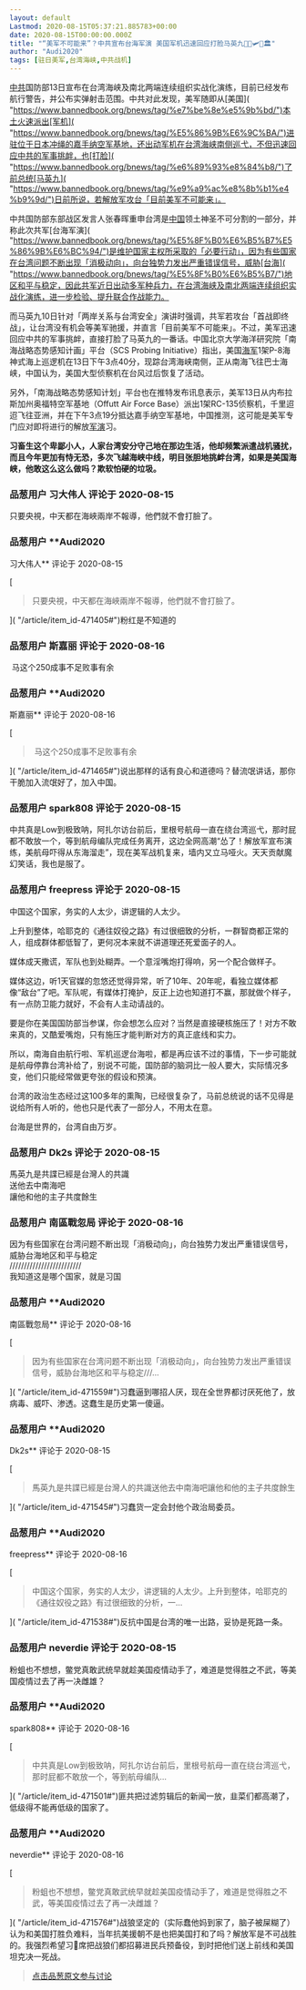 ```yaml
---
layout: default
Lastmod: 2020-08-15T05:37:21.885783+00:00
date: 2020-08-15T00:00:00.000Z
title: "“美军不可能来”？中共宣布台海军演 美国军机迅速回应打脸马英九👋🚀🛩️🗽🏛️"
author: "Audi2020"
tags: [驻日美军,台湾海峡,中共战机]
---
```


[中共]( "https://www.bannedbook.org/bnews/tag/%e4%b8%ad%e5%85%b1/")国防部13日宣布在台湾海峡及南北两端连续组织实战化演练，目前已经发布航行警告，并公布实弹射击范围。中共对此发现，美军随即从[美国]( "https://www.bannedbook.org/bnews/tag/%e7%be%8e%e5%9b%bd/")本土火速派出[军机]( "https://www.bannedbook.org/bnews/tag/%E5%86%9B%E6%9C%BA/")进驻位于日本冲绳的嘉手纳空军基地，还出动军机在台湾海峡南侧巡弋，不但迅速回应中共的军事挑衅，也[打脸]( "https://www.bannedbook.org/bnews/tag/%e6%89%93%e8%84%b8/")了前总统[马英九]( "https://www.bannedbook.org/bnews/tag/%e9%a9%ac%e8%8b%b1%e4%b9%9d/")日前所说，若解放军攻台「目前美军不可能来」。  
  
  
中共国防部东部战区发言人张春晖重申台湾是[中国]( "https://www.bannedbook.org/")领土神圣不可分割的一部分，并称此次共军[台海军演]( "https://www.bannedbook.org/bnews/tag/%E5%8F%B0%E6%B5%B7%E5%86%9B%E6%BC%94/")是维护国家主权所采取的「必要行动」，因为有些国家在台湾问题不断出现「消极动向」，向台独势力发出严重错误信号，威胁[台海]( "https://www.bannedbook.org/bnews/tag/%E5%8F%B0%E6%B5%B7/")地区和平与稳定，因此共军近日出动多军种兵力，在台湾海峡及南北两端连续组织实战化演练，进一步检验、提升联合作战能力。  
  
而马英九10日针对「两岸关系与台湾安全」演讲时强调，共军若攻台「首战即终战」，让台湾没有机会等美军驰援，并直言「目前美军不可能来」。不过，美军迅速回应中共的军事挑衅，直接打脸了马英九的一番话。中国北京大学海洋研究院「南海战略态势感知计画」平台（SCS Probing Initiative）指出，美国[海军]( "https://www.bannedbook.org/bnews/tag/%e6%b5%b7%e5%86%9b/")1架P-8海神式海上巡逻机在13日下午3点40分，现踪台湾海峡南侧，正从南海飞往巴士海峡，中国认为，美国大型侦察机在台风过后恢复了活动。  
  
  
另外，「南海战略态势感知计划」平台也在推特发布讯息表示，美军13日从内布拉斯加州奥福特空军基地（Offutt Air Force Base）派出1架RC-135侦察机，千里迢迢飞往亚洲，并在下午3点19分抵达嘉手纳空军基地，中国推测，这可能是美军专门应对即将进行的解放[军演]( "https://www.bannedbook.org/bnews/tag/%e5%86%9b%e6%bc%94/")习。  
  
**习畜生这个卑鄙小人，人家台湾安分守己地在那边生活，他却频繁派遣战机骚扰，而且今年更加有恃无恐，多次飞越海峡中线，明目张胆地挑衅台湾，如果是美国海峡，他敢这么这么做吗？欺软怕硬的垃圾。**

            
### 品葱用户 **习大伟人** 评论于 2020-08-15
        
只要央視，中天都在海峽兩岸不報導，他們就不會打臉了。
        


            
### 品葱用户 **Audi2020 
习大伟人** 评论于 2020-08-15
        
[

> 只要央視，中天都在海峽兩岸不報導，他們就不會打臉了。

]( "/article/item_id-471405#")粉红是不知道的
        


            
### 品葱用户 **斯嘉丽** 评论于 2020-08-16
        
 马这个250成事不足败事有余
        


            
### 品葱用户 **Audi2020 
斯嘉丽** 评论于 2020-08-16
        
[

>  马这个250成事不足败事有余

]( "/article/item_id-471465#")说出那样的话有良心和道德吗？替流氓讲话，那你干脆加入流氓好了，加入中国。
        


            
### 品葱用户 **spark808** 评论于 2020-08-15
        
中共真是Low到极致呐，阿扎尔访台前后，里根号航母一直在绕台湾巡弋，那时屁都不敢放一个，等到航母编队完成任务离开，这边全网高潮“怂了！解放军宣布演练，美航母吓得从东海溜走”，现在美军战机复来，墙内又立马哑火。天天贡献魔幻笑话，我也是服了。
        


            
### 品葱用户 **freepress** 评论于 2020-08-15
        
中国这个国家，务实的人太少，讲逻辑的人太少。  
  
上升到整体，哈耶克的《通往奴役之路》有过很细致的分析，一群智商都正常的人，组成群体都低智了，更何况本来就不讲道理还死爱面子的人。  
  
媒体成天撒谎，军队也到处糊弄。一个意淫嘴炮打得响，另一个配合做样子。  
  
媒体这边，听1天官媒的忽悠还觉得异常，听了10年、20年呢，看独立媒体都像“敌台”了吧。军队呢，有媒体打掩护，反正上边也知道打不赢，那就做个样子，有一点防卫能力就好，不会有人主动请战的。  
  
要是你在美国国防部当参谋，你会想怎么应对？当然是直接硬核施压了！对方不敢来真的，又酷爱嘴炮，只有施压才能判断对方的真正底线和实力。  
  
所以，南海自由航行啦、军机巡逻台海啦，都是再应该不过的事情，下一步可能就是航母停靠台湾补给了，别说不可能，国防部的脑洞比一般人要大，实际情况多变，他们只能经常做更夸张的假设和预演。  
  
台湾的政治生态经过这100多年的熏陶，已经很复杂了，马前总统说的话不见得是说给所有人听的，他也只是代表了一部分人，不用太在意。  
  
台海是世界的，台湾自由万岁。
        


            
### 品葱用户 **Dk2s** 评论于 2020-08-15
        
馬英九是共諜已經是台灣人的共識  
送他去中南海吧  
讓他和他的主子共度餘生
        


            
### 品葱用户 **南區戰忽局** 评论于 2020-08-16
        
因为有些国家在台湾问题不断出现「消极动向」，向台独势力发出严重错误信号，威胁台海地区和平与稳定  
/////////////////////////  
我知道这是哪个国家，就是习国
        


            
### 品葱用户 **Audi2020 
南區戰忽局** 评论于 2020-08-16
        
[

> 因为有些国家在台湾问题不断出现「消极动向」，向台独势力发出严重错误信号，威胁台海地区和平与稳定///...

]( "/article/item_id-471559#")习蠢逼到哪招人厌，现在全世界都讨厌死他了，放病毒、威吓、渗透。这蠢生是历史第一傻逼。
        


            
### 品葱用户 **Audi2020 
Dk2s** 评论于 2020-08-15
        
[

> 馬英九是共諜已經是台灣人的共識送他去中南海吧讓他和他的主子共度餘生

]( "/article/item_id-471545#")习蠢货一定会封他个政治局委员。
        


            
### 品葱用户 **Audi2020 
freepress** 评论于 2020-08-16
        
[

> 中国这个国家，务实的人太少，讲逻辑的人太少。上升到整体，哈耶克的《通往奴役之路》有过很细致的分析，一...

]( "/article/item_id-471538#")反抗中国是台湾的唯一出路，妥协是死路一条。
        


            
### 品葱用户 **neverdie** 评论于 2020-08-15
        
粉蛆也不想想，鳖党真敢武统早就趁美国疫情动手了，难道是觉得胜之不武，等美国疫情过去了再一决雌雄？
        


            
### 品葱用户 **Audi2020 
spark808** 评论于 2020-08-16
        
[

> 中共真是Low到极致呐，阿扎尔访台前后，里根号航母一直在绕台湾巡弋，那时屁都不敢放一个，等到航母编队...

]( "/article/item_id-471501#")匪共把过滤剪辑后的新闻一放，韭菜们都高潮了，低级得不能再低级的国家了。
        


            
### 品葱用户 **Audi2020 
neverdie** 评论于 2020-08-16
        
[

> 粉蛆也不想想，鳖党真敢武统早就趁美国疫情动手了，难道是觉得胜之不武，等美国疫情过去了再一决雌雄？

]( "/article/item_id-471576#")战狼坚定的（实际蠢他妈到家了，脑子被屎糊了）认为和美国打胜负难料，当年抗美援朝不是也把美国打和了吗？解放军是不可战胜的。我强烈希望习🐷席把战狼们都招募进民兵预备役，到时把他们送上前线和美国坦克决一死战。
        






> [点击品葱原文参与讨论](https://pincong.rocks/article/22997)

